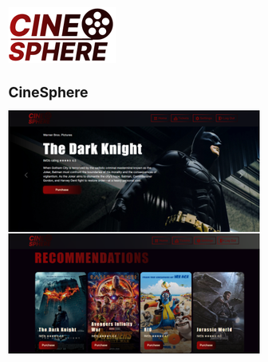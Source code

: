![Logo](pics/logo.png)

# CineSphere
 
<p align="center">
  <img src="pics/screenshot1.png"  width="750">
  <img src="pics/screenshot2.png"  width="750">
</p>